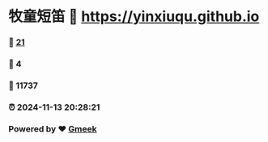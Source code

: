 # 牧童短笛 :link: https://yinxiuqu.github.io 
### :page_facing_up: [21](https://yinxiuqu.github.io/tag.html) 
### :speech_balloon: 4 
### :hibiscus: 11737 
### :alarm_clock: 2024-11-13 20:28:21 
### Powered by :heart: [Gmeek](https://github.com/Meekdai/Gmeek)
